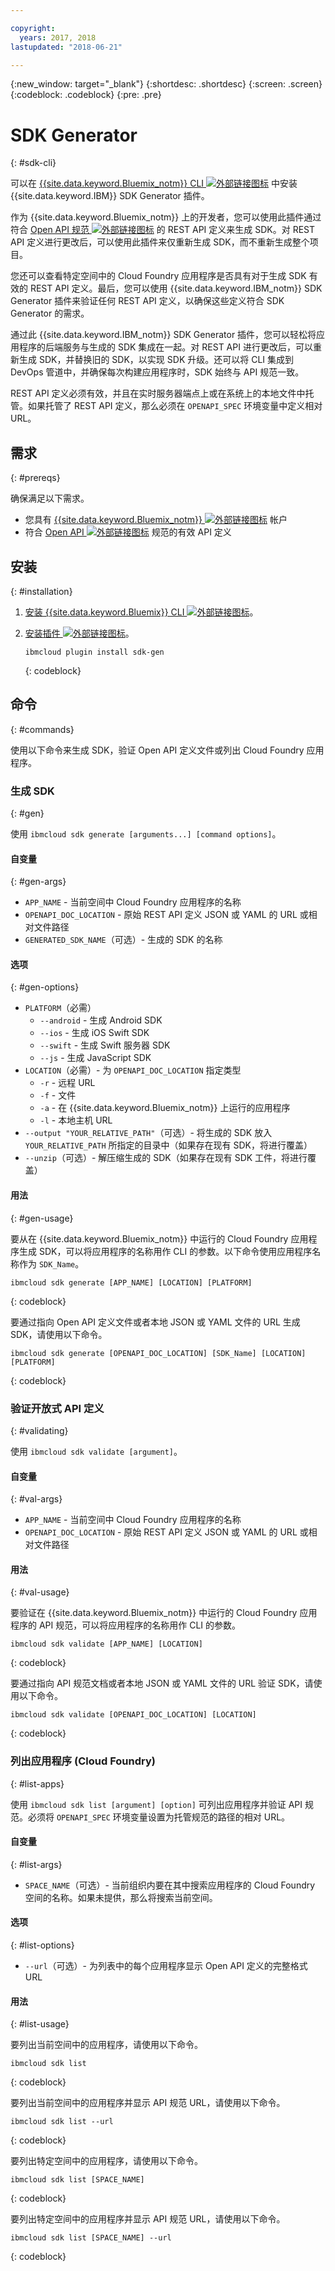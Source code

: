```yaml
---

copyright:
  years: 2017, 2018
lastupdated: "2018-06-21"

---
```

{:new_window: target="_blank"}
{:shortdesc: .shortdesc}
{:screen: .screen}
{:codeblock: .codeblock}
{:pre: .pre}

# SDK Generator
{: #sdk-cli}

可以在 [{{site.data.keyword.Bluemix_notm}} CLI ![外部链接图标](../../icons/launch-glyph.svg "外部链接图标")](/docs/cli/reference/bluemix_cli/all_versions.html) 中安装 {{site.data.keyword.IBM}} SDK Generator 插件。

作为 {{site.data.keyword.Bluemix_notm}} 上的开发者，您可以使用此插件通过符合 [Open API 规范 ![外部链接图标](../../icons/launch-glyph.svg "外部链接图标")](https://www.openapis.org/) 的 REST API 定义来生成 SDK。对 REST API 定义进行更改后，可以使用此插件来仅重新生成 SDK，而不重新生成整个项目。

您还可以查看特定空间中的 Cloud Foundry 应用程序是否具有对于生成 SDK 有效的 REST API 定义。最后，您可以使用 {{site.data.keyword.IBM_notm}} SDK Generator 插件来验证任何 REST API 定义，以确保这些定义符合 SDK Generator 的需求。

通过此 {{site.data.keyword.IBM_notm}} SDK Generator 插件，您可以轻松将应用程序的后端服务与生成的 SDK 集成在一起。对 REST API 进行更改后，可以重新生成 SDK，并替换旧的 SDK，以实现 SDK 升级。还可以将 CLI 集成到 DevOps 管道中，并确保每次构建应用程序时，SDK 始终与 API 规范一致。

REST API 定义必须有效，并且在实时服务器端点上或在系统上的本地文件中托管。如果托管了 REST API 定义，那么必须在 `OPENAPI_SPEC` 环境变量中定义相对 URL。


## 需求
{: #prereqs}

确保满足以下需求。

* 您具有 [{{site.data.keyword.Bluemix_notm}} ![外部链接图标](../../icons/launch-glyph.svg "外部链接图标")](http://bluemix.net) 帐户
* 符合 [Open API ![外部链接图标](../../icons/launch-glyph.svg "外部链接图标")](https://www.openapis.org/) 规范的有效 API 定义


## 安装
{: #installation}

1. [安装 {{site.data.keyword.Bluemix}} CLI ![外部链接图标](../../icons/launch-glyph.svg "外部链接图标")](http://clis.ng.bluemix.net/ui/home.html)。

2. [安装插件 ![外部链接图标](../../icons/launch-glyph.svg "外部链接图标")](/docs/cli/reference/bluemix_cli/all_versions.html#install_plug-in)。

	```
	ibmcloud plugin install sdk-gen
	```
	{: codeblock}


## 命令
{: #commands}

使用以下命令来生成 SDK，验证 Open API 定义文件或列出 Cloud Foundry 应用程序。


### 生成 SDK
{: #gen}

使用 `ibmcloud sdk generate [arguments...] [command options]`。


#### 自变量
{: #gen-args}

* `APP_NAME` - 当前空间中 Cloud Foundry 应用程序的名称
* `OPENAPI_DOC_LOCATION` - 原始 REST API 定义 JSON 或 YAML 的 URL 或相对文件路径
* `GENERATED_SDK_NAME`（可选）- 生成的 SDK 的名称


#### 选项
{: #gen-options}

* `PLATFORM`（必需）
   * `--android` - 生成 Android SDK
   * `--ios` - 生成 iOS Swift SDK
   * `--swift` - 生成 Swift 服务器 SDK
   * `--js` - 生成 JavaScript SDK
* `LOCATION`（必需）- 为 `OPENAPI_DOC_LOCATION` 指定类型
   * `-r` - 远程 URL
   * `-f` - 文件
   * `-a` - 在 {{site.data.keyword.Bluemix_notm}} 上运行的应用程序
   * `-l` - 本地主机 URL
* `--output "YOUR_RELATIVE_PATH"`（可选）- 将生成的 SDK 放入 `YOUR_RELATIVE_PATH` 所指定的目录中（如果存在现有 SDK，将进行覆盖）
* `--unzip`（可选）- 解压缩生成的 SDK（如果存在现有 SDK 工件，将进行覆盖）


#### 用法
{: #gen-usage}

要从在 {{site.data.keyword.Bluemix_notm}} 中运行的 Cloud Foundry 应用程序生成 SDK，可以将应用程序的名称用作 CLI 的参数。以下命令使用应用程序名称作为 `SDK_Name`。

```
ibmcloud sdk generate [APP_NAME] [LOCATION] [PLATFORM]
```
{: codeblock}

要通过指向 Open API 定义文件或者本地 JSON 或 YAML 文件的 URL 生成 SDK，请使用以下命令。

```
ibmcloud sdk generate [OPENAPI_DOC_LOCATION] [SDK_Name] [LOCATION] [PLATFORM]
```
{: codeblock}


### 验证开放式 API 定义
{: #validating}

使用 `ibmcloud sdk validate [argument]`。


#### 自变量
{: #val-args}

* `APP_NAME` - 当前空间中 Cloud Foundry 应用程序的名称
* `OPENAPI_DOC_LOCATION` - 原始 REST API 定义 JSON 或 YAML 的 URL 或相对文件路径


#### 用法
{: #val-usage}

要验证在 {{site.data.keyword.Bluemix_notm}} 中运行的 Cloud Foundry 应用程序的 API 规范，可以将应用程序的名称用作 CLI 的参数。

```
ibmcloud sdk validate [APP_NAME] [LOCATION]
```
{: codeblock}

要通过指向 API 规范文档或者本地 JSON 或 YAML 文件的 URL 验证 SDK，请使用以下命令。

```
ibmcloud sdk validate [OPENAPI_DOC_LOCATION] [LOCATION]
```
{: codeblock}



### 列出应用程序 (Cloud Foundry)
{: #list-apps}

使用 `ibmcloud sdk list [argument] [option]` 可列出应用程序并验证 API 规范。必须将 `OPENAPI_SPEC` 环境变量设置为托管规范的路径的相对 URL。


#### 自变量
{: #list-args}

* `SPACE_NAME`（可选）- 当前组织内要在其中搜索应用程序的 Cloud Foundry 空间的名称。如果未提供，那么将搜索当前空间。


#### 选项
{: #list-options}

* `--url`（可选）- 为列表中的每个应用程序显示 Open API 定义的完整格式 URL


#### 用法
{: #list-usage}

要列出当前空间中的应用程序，请使用以下命令。

```
ibmcloud sdk list
```
{: codeblock}

要列出当前空间中的应用程序并显示 API 规范 URL，请使用以下命令。

```
ibmcloud sdk list --url
```
{: codeblock}

要列出特定空间中的应用程序，请使用以下命令。

```
ibmcloud sdk list [SPACE_NAME]
```
{: codeblock}

要列出特定空间中的应用程序并显示 API 规范 URL，请使用以下命令。

```
ibmcloud sdk list [SPACE_NAME] --url
```
{: codeblock}
